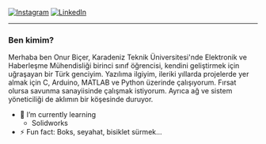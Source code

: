 [![Instagram](https://img.shields.io/badge/Instagram-%23E4405F.svg?logo=Instagram&logoColor=white)](https://instagram.com/0nurbicer) [![LinkedIn](https://img.shields.io/badge/LinkedIn-%230077B5.svg?logo=linkedin&logoColor=white)](https://linkedin.com/in/onur-bicer) 

---

### Ben kimim?
Merhaba ben Onur Biçer, Karadeniz Teknik Üniversitesi'nde Elektronik ve Haberleşme Mühendisliği  birinci sınıf öğrencisi, kendini geliştirmek için uğraşayan bir Türk genciyim. Yazılıma ilgiyim, ileriki yıllarda projelerde yer almak için C, Arduino, MATLAB ve Python üzerinde çalışıyorum. Fırsat olursa savunma sanayiisinde çalışmak istiyorum. Ayrıca ağ ve sistem yöneticiliği de aklımın bir köşesinde duruyor.

- 🌱 I’m currently learning 
  - Solidworks
- ⚡ Fun fact: Boks, seyahat, bisiklet sürmek...

